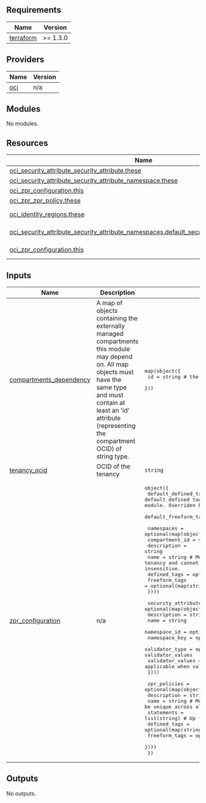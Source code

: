 ## Requirements

| Name | Version |
|------|---------|
| <a name="requirement_terraform"></a> [terraform](#requirement\_terraform) | >= 1.3.0 |

## Providers

| Name | Version |
|------|---------|
| <a name="provider_oci"></a> [oci](#provider\_oci) | n/a |

## Modules

No modules.

## Resources

| Name | Type |
|------|------|
| [oci_security_attribute_security_attribute.these](https://registry.terraform.io/providers/oracle/oci/latest/docs/resources/security_attribute_security_attribute) | resource |
| [oci_security_attribute_security_attribute_namespace.these](https://registry.terraform.io/providers/oracle/oci/latest/docs/resources/security_attribute_security_attribute_namespace) | resource |
| [oci_zpr_configuration.this](https://registry.terraform.io/providers/oracle/oci/latest/docs/resources/zpr_configuration) | resource |
| [oci_zpr_zpr_policy.these](https://registry.terraform.io/providers/oracle/oci/latest/docs/resources/zpr_zpr_policy) | resource |
| [oci_identity_regions.these](https://registry.terraform.io/providers/oracle/oci/latest/docs/data-sources/identity_regions) | data source |
| [oci_security_attribute_security_attribute_namespaces.default_security_attribute_namespaces](https://registry.terraform.io/providers/oracle/oci/latest/docs/data-sources/security_attribute_security_attribute_namespaces) | data source |
| [oci_zpr_configuration.this](https://registry.terraform.io/providers/oracle/oci/latest/docs/data-sources/zpr_configuration) | data source |

## Inputs

| Name | Description | Type | Default | Required |
|------|-------------|------|---------|:--------:|
| <a name="input_compartments_dependency"></a> [compartments\_dependency](#input\_compartments\_dependency) | A map of objects containing the externally managed compartments this module may depend on. All map objects must have the same type and must contain at least an 'id' attribute (representing the compartment OCID) of string type. | <pre>map(object({<br>    id = string # the compartment OCID<br>  }))</pre> | `null` | no |
| <a name="input_tenancy_ocid"></a> [tenancy\_ocid](#input\_tenancy\_ocid) | OCID of the tenancy | `string` | `""` | no |
| <a name="input_zpr_configuration"></a> [zpr\_configuration](#input\_zpr\_configuration) | n/a | <pre>object({<br>    default_defined_tags  = optional(map(string)) # the default defined tags that are applied to all resources managed by this module. Overriden by defined_tags attribute in each resource.<br>    default_freeform_tags = optional(map(string))<br><br>    namespaces = optional(map(object({<br>      compartment_id = string<br>      description    = string<br>      name           = string # Must be unique across all namespaces in your tenancy and cannot be changed once created. Names are case insensitive.<br>      defined_tags   = optional(map(string))<br>      freeform_tags  = optional(map(string))<br>    })))<br><br>    security_attributes = optional(map(object({<br>      description      = string<br>      name             = string<br>      namespace_id     = optional(string)<br>      namespace_key    = optional(string)<br>      validator_type   = optional(string) # Must be "ENUM" if adding validator_values<br>      validator_values = optional(list(string)) # Only applicable when validator_type = "ENUM"<br>    })))<br><br>    zpr_policies = optional(map(object({<br>      description   = string<br>      name          = string # Must be unique across all ZPR policies in the tenancy<br>      statements    = list(string) # Up to 25 statements per policy<br>      defined_tags  = optional(map(string))<br>      freeform_tags = optional(map(string))<br>    })))<br>  })</pre> | n/a | yes |

## Outputs

No outputs.
